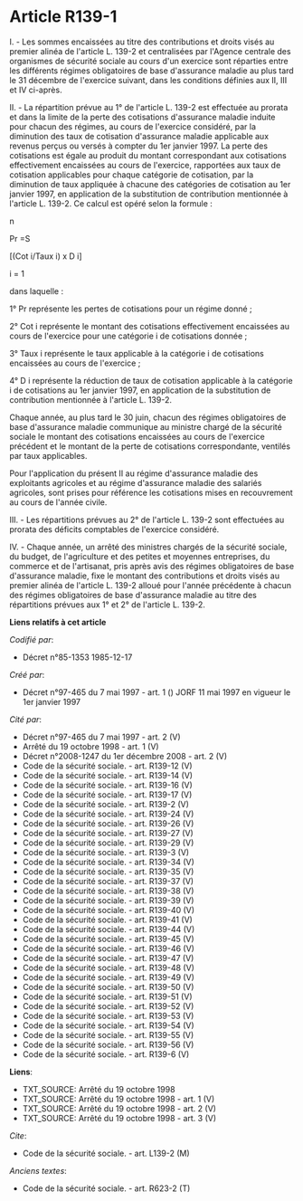 # Article R139-1

I. - Les sommes encaissées au titre des contributions et droits visés au premier alinéa de l'article L. 139-2 et centralisées
par l'Agence centrale des organismes de sécurité sociale au cours d'un exercice sont réparties entre les différents régimes
obligatoires de base d'assurance maladie au plus tard le 31 décembre de l'exercice suivant, dans les conditions définies aux
II, III et IV ci-après.

II. - La répartition prévue au 1° de l'article L. 139-2 est effectuée au prorata et dans la limite de la perte des
cotisations d'assurance maladie induite pour chacun des régimes, au cours de l'exercice considéré, par la diminution des taux
de cotisation d'assurance maladie applicable aux revenus perçus ou versés à compter du 1er janvier 1997. La perte des
cotisations est égale au produit du montant correspondant aux cotisations effectivement encaissées au cours de l'exercice,
rapportées aux taux de cotisation applicables pour chaque catégorie de cotisation, par la diminution de taux appliquée à
chacune des catégories de cotisation au 1er janvier 1997, en application de la substitution de contribution mentionnée à
l'article L. 139-2. Ce calcul est opéré selon la formule :

n

Pr =S

[(Cot i/Taux i) x D i]

i = 1

dans laquelle :

1° Pr représente les pertes de cotisations pour un régime donné ;

2° Cot i représente le montant des cotisations effectivement encaissées au cours de l'exercice pour une catégorie i de
cotisations donnée ;

3° Taux i représente le taux applicable à la catégorie i de cotisations encaissées au cours de l'exercice ;

4° D i représente la réduction de taux de cotisation applicable à la catégorie i de cotisations au 1er janvier 1997, en
application de la substitution de contribution mentionnée à l'article L. 139-2.

Chaque année, au plus tard le 30 juin, chacun des régimes obligatoires de base d'assurance maladie communique au ministre
chargé de la sécurité sociale le montant des cotisations encaissées au cours de l'exercice précédent et le montant de la
perte de cotisations correspondante, ventilés par taux applicables.

Pour l'application du présent II au régime d'assurance maladie des exploitants agricoles et au régime d'assurance maladie des
salariés agricoles, sont prises pour référence les cotisations mises en recouvrement au cours de l'année civile.

III. - Les répartitions prévues au 2° de l'article L. 139-2 sont effectuées au prorata des déficits comptables de l'exercice
considéré.

IV. - Chaque année, un arrêté des ministres chargés de la sécurité sociale, du budget, de l'agriculture et des petites et
moyennes entreprises, du commerce et de l'artisanat, pris après avis des régimes obligatoires de base d'assurance maladie,
fixe le montant des contributions et droits visés au premier alinéa de l'article L. 139-2 alloué pour l'année précédente à
chacun des régimes obligatoires de base d'assurance maladie au titre des répartitions prévues aux 1° et 2° de l'article L.
139-2.

**Liens relatifs à cet article**

_Codifié par_:

  - Décret n°85-1353 1985-12-17

_Créé par_:

  - Décret n°97-465 du 7 mai 1997 - art. 1 () JORF 11 mai 1997 en vigueur le 1er janvier 1997

_Cité par_:

  - Décret n°97-465 du 7 mai 1997 - art. 2 (V)
  - Arrêté du 19 octobre 1998 - art. 1 (V)
  - Décret n°2008-1247 du 1er décembre 2008 - art. 2 (V)
  - Code de la sécurité sociale. - art. R139-12 (V)
  - Code de la sécurité sociale. - art. R139-14 (V)
  - Code de la sécurité sociale. - art. R139-16 (V)
  - Code de la sécurité sociale. - art. R139-17 (V)
  - Code de la sécurité sociale. - art. R139-2 (V)
  - Code de la sécurité sociale. - art. R139-24 (V)
  - Code de la sécurité sociale. - art. R139-26 (V)
  - Code de la sécurité sociale. - art. R139-27 (V)
  - Code de la sécurité sociale. - art. R139-29 (V)
  - Code de la sécurité sociale. - art. R139-3 (V)
  - Code de la sécurité sociale. - art. R139-34 (V)
  - Code de la sécurité sociale. - art. R139-35 (V)
  - Code de la sécurité sociale. - art. R139-37 (V)
  - Code de la sécurité sociale. - art. R139-38 (V)
  - Code de la sécurité sociale. - art. R139-39 (V)
  - Code de la sécurité sociale. - art. R139-40 (V)
  - Code de la sécurité sociale. - art. R139-41 (V)
  - Code de la sécurité sociale. - art. R139-44 (V)
  - Code de la sécurité sociale. - art. R139-45 (V)
  - Code de la sécurité sociale. - art. R139-46 (V)
  - Code de la sécurité sociale. - art. R139-47 (V)
  - Code de la sécurité sociale. - art. R139-48 (V)
  - Code de la sécurité sociale. - art. R139-49 (V)
  - Code de la sécurité sociale. - art. R139-50 (V)
  - Code de la sécurité sociale. - art. R139-51 (V)
  - Code de la sécurité sociale. - art. R139-52 (V)
  - Code de la sécurité sociale. - art. R139-53 (V)
  - Code de la sécurité sociale. - art. R139-54 (V)
  - Code de la sécurité sociale. - art. R139-55 (V)
  - Code de la sécurité sociale. - art. R139-56 (V)
  - Code de la sécurité sociale. - art. R139-6 (V)

**Liens**:

  - TXT_SOURCE: Arrêté du 19 octobre 1998
  - TXT_SOURCE: Arrêté du 19 octobre 1998 - art. 1 (V)
  - TXT_SOURCE: Arrêté du 19 octobre 1998 - art. 2 (V)
  - TXT_SOURCE: Arrêté du 19 octobre 1998 - art. 3 (V)

_Cite_:

  - Code de la sécurité sociale. - art. L139-2 (M)

_Anciens textes_:

  - Code de la sécurité sociale. - art. R623-2 (T)
